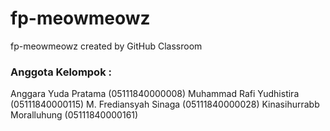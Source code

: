 # fp-meowmeowz
fp-meowmeowz created by GitHub Classroom

### Anggota Kelompok :
  Anggara Yuda Pratama (05111840000008)
  Muhammad Rafi Yudhistira (05111840000115)
  M. Frediansyah Sinaga (05111840000028)
  Kinasihurrabb Moralluhung (05111840000161)
